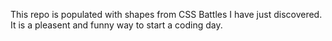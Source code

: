 This repo is populated with shapes from CSS Battles I have just discovered.  
It is a pleasent and funny way to start a coding day.